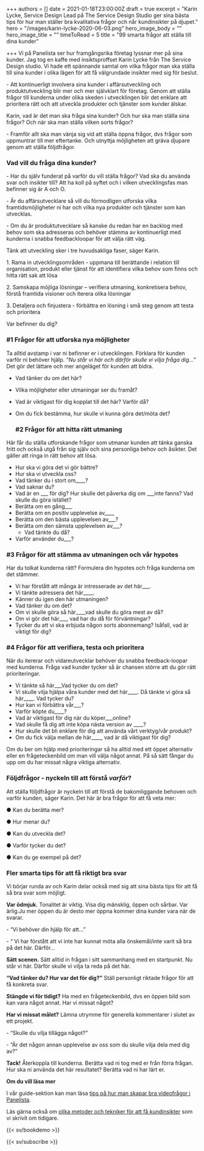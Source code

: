 +++
authors = []
date = 2021-01-18T23:00:00Z
draft = true
excerpt = "Karin Lycke, Service Design Lead på The Service Design Studio ger sina bästa tips för hur man ställer bra kvalitativa frågor och når kundinsikter på djupet."
hero = "/images/karin-lycke-2020-06-03.png"
hero_image_body = ""
hero_image_title = ""
timeToRead = 5
title = "99 smarta frågor att ställa till dina kunder"

+++
Vi på Panelista ser hur framgångsrika företag lyssnar mer på sina kunder. Jag tog en kaffe med insiktsproffset Karin Lycke från The Service Design studio. Vi hade ett spännande samtal om vilka frågor man ska ställa till sina kunder i olika lägen för att få välgrundade insikter med sig för beslut.

\- Att kontinuerligt involvera sina kunder i affärsutveckling och produktutveckling blir mer och mer självklart för företag. Genom att ställa frågor till kunderna under olika skeden i utvecklingen blir det enklare att prioritera rätt och att utveckla produkter och tjänster som kunder älskar.

Karin, vad är det man ska fråga sina kunder? Och hur ska man ställa sina frågor? Och när ska man ställa vilken sorts frågor?

\- Framför allt ska man vänja sig vid att ställa öppna frågor, dvs frågor som uppmuntrar till mer eftertanke. Och utnyttja möjligheten att gräva djupare genom att ställa följdfrågor.

### Vad vill du fråga dina kunder?

\- Har du själv funderat på varför du vill ställa frågor? Vad ska du använda svar och insikter till? Att ha koll på syftet och i vilken utvecklingsfas man befinner sig är A och O.

\- Är du affärsutvecklare så vill du förmodligen utforska vilka framtidsmöjligheter ni har och vilka nya produkter och tjänster som kan utvecklas.

\- Om du är produktutvecklare så kanske du redan har en backlog med behov som ska adresseras och behöver stämma av kontinuerligt med kunderna i snabba feedbackloopar för att välja rätt väg.

Tänk att utveckling sker i tre huvudsakliga faser, säger Karin.

1\. Rama in utvecklingsområden - uppmana till berättande i relation till organisation, produkt eller tjänst för att identifiera vilka behov som finns och hitta rätt sak att lösa

2\. Samskapa möjliga lösningar – verifiera utmaning, konkretisera behov, förstå framtida visioner och iterera olika lösningar

3\. Detaljera och finjustera - förbättra en lösning i små steg genom att testa och prioritera

Var befinner du dig?

### #1 Frågor för att utforska nya möjligheter

Ta alltid avstamp i var ni befinner er i utvecklingen. Förklara för kunden varför ni behöver hjälp. _“Nu står vi här och därför skulle vi vilja fråga dig…”_ Det gör det lättare och mer angeläget för kunden att bidra.

* Vad tänker du om det här?
* Vilka möjligheter eller utmaningar ser du framåt?
* Vad är viktigast för dig kopplat till det här? Varför då?
* Om du fick bestämma, hur skulle vi kunna göra det/möta det?

  ### #2 Frågor för att hitta rätt utmaning

Här får du ställa utforskande frågor som utmanar kunden att tänka ganska fritt och också utgå från sig själv och sina personliga behov och åsikter. Det gäller att ringa in rätt behov att lösa.

* Hur ska vi göra det vi gör bättre?
* Hur ska vi utveckla oss?
* Vad tänker du i stort om____?
* Vad saknar du?
* Vad är en ___ för dig? Hur skulle det påverka dig om ___inte fanns? Vad skulle du göra istället?
* Berätta om en gång___
* Berätta om en positiv upplevelse av____
* Berätta om den bästa upplevelsen av___?
* Berätta om den sämsta upplevelsen av___?
  * Vad tänkte du då?
* Varför använder du___?

### #3 Frågor för att stämma av utmaningen och vår hypotes

Har du tolkat kunderna rätt? Formulera din hypotes och fråga kunderna om det stämmer.

* Vi har förstått att många är intresserade av det här___.
* Vi tänkte adressera det här____.
* Känner du igen den här utmaningen?
* Vad tänker du om det?
* Om vi skulle göra så här____vad skulle du göra mest av då?
* Om vi gör det här___, vad har du då för förväntningar?
* Tycker du att vi ska erbjuda någon sorts abonnemang? Isåfall, vad är viktigt för dig?

### #4 Frågor för att verifiera, testa och prioritera

När du itererar och vidareutvecklar behöver du snabba feedback-loopar med kunderna. Fråga vad kunder tycker så är chansen större att du gör rätt prioriteringar.

* Vi tänkte så här___Vad tycker du om det?
* Vi skulle vilja hjälpa våra kunder med det här____. Då tänkte vi göra så här____. Vad tycker du?
* Hur kan vi förbättra vår___?
* Varför köpte du____?
* Vad är viktigast för dig när du köper___online?
* Vad skulle få dig att inte köpa nästa version av ____?
* Hur skulle det bli enklare för dig att använda vårt verktyg/vår produkt?
* Om du fick välja mellan de här____, vad är då viktigast för dig?

Om du ber om hjälp med prioriteringar så ha alltid med ett öppet alternativ eller en frågeteckenbild om man vill välja något annat. På så sätt fångar du upp om du har missat några viktiga alternativ.

### Följdfrågor - nyckeln till att förstå _varför_?

Att ställa följdfrågor är nyckeln till att förstå de bakomliggande behoven och varför kunden, säger Karin. Det här är bra frågor för att få veta mer:

● Kan du berätta mer?

● Hur menar du?

● Kan du utveckla det?

● Varför tycker du det?

● Kan du ge exempel på det?

### Fler smarta tips för att få riktigt bra svar

Vi börjar runda av och Karin delar också med sig att sina bästa tips för att få så bra svar som möjligt.

**Var ödmjuk.** Tonalitet är viktig. Visa dig mänsklig, öppen och sårbar. Var ärlig.Ju mer öppen du är desto mer öppna kommer dina kunder vara när de svarar.

\- “Vi behöver din hjälp för att…”

\- “ Vi har förstått att vi inte har kunnat möta alla önskemål/inte varit så bra på det här. Därför…

**Sätt scenen.** Sätt alltid in frågan i sitt sammanhang med en startpunkt. Nu står vi här. Därför skulle vi vilja ta reda på det här.

**“Vad tänker du? Hur var det för dig?”** Ställ personligt riktade frågor för att få konkreta svar.

**Stängde vi för tidigt?** Ha med en frågeteckenbild, dvs en öppen bild som kan vara något annat. Har vi missat något?

**Har vi missat målet?** Lämna utrymme för generella kommentarer i slutet av ett projekt.

\- “Skulle du vilja tillägga något?”

\- “Är det någon annan upplevelse av oss som du skulle vilja dela med dig av?”

**Tack!** Återkoppla till kunderna. Berätta vad ni tog med er från förra frågan. Hur ska ni använda det här resultatet? Berätta vad ni har lärt er.

**Om du vill läsa mer**

I vår guide-sektion kan man läsa [tips på hur man skapar bra videofrågor i Panelista](https://panelista.com/guide/how-to-create-your-first-video-question "Hur man skapar bra videofrågor").

Läs gärna också om [olika metoder och tekniker för att få kundinsikter](https://articles.panelista.com/sv/verktygslada-for-kundinsikter/ "Verktygslåda för kundinsikter") som vi skrivit om tidigare.

{{< sv/bookdemo >}}

{{< sv/subscribe >}}